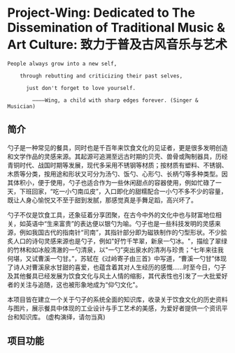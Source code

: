 # Project-Wing: Dedicated to The Dissemination of Traditional Music & Art Culture: 致力于普及古风音乐与艺术

    People always grow into a new self,
    
        through rebutting and criticizing their past selves, 
    
          just don't forget to love yourself.
        
            ————Wing, a child with sharp edges forever. (Singer & Musician)

## 简介
勺子是一种常见的餐具，同时也是千百年来饮食文化的见证者，更是很多发明创造和文学作品的灵感来源。其起源可追溯至远古时期的贝壳、兽骨或陶制器具，历经青铜时代、战国时期等发展，现代多采用不锈钢等材质；按材质有塑料、不锈钢、木质等分类，按用途和形状又可分为汤勺、饭勺、心形勺、长柄勺等多种类型。因其体积小，便于使用，勺子也适合作为一些休闲甜点的容器使用，例如忙碌了一天，下班回家，“吃一小勺南瓜皮”，入口即化的甜糯配合一小勺不多不少的容量，既让人身心愉悦又不至于甜到发腻，那感觉真是手舞足蹈，高兴坏了。

勺子不仅是饮食工具，还象征着分享团聚，在古今中外的文化中也与财富地位相关，如英语中“生来富贵”的表达便以银勺为喻。勺子也是一些科技发明的灵感来源，例如我国古代的指南针“司南”，其指针部分即为磁铁制作的勺型形状。不少脍炙人口的诗句灵感来源也是勺子，例如"好竹千竿翠，新泉一勺冰。"，描绘了翠绿的竹林和如冰般清澈的一勺清泉，以"一勺”突出泉水的清冽与珍贵；“七年来往我何堪，又试曹溪一勺甘。”，苏轼在《过岭寄子由三首》中写道，“曹溪一勺甘”体现了诗人对曹溪泉水甘甜的喜爱，也蕴含着其对人生经历的感慨......时至今日，勺子及其他餐具已经发展为饮食文化与风土人情的缩影，其代表性也引发了一大批爱好者的关注与追随，这也被形象地成为“仰勺文化"。

本项目皆在建立一个关于勺子的系统全面的知识库，收录关于饮食文化的历史资料与图片，展示餐具中体现的工业设计与手工艺术的美感，为爱好者提供一个资讯平台和知识库。
(虚构演绎，请勿当真)
## 项目功能
